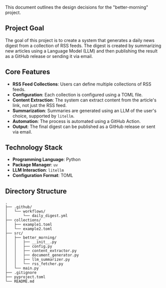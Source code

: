 This document outlines the design decisions for the "better-morning" project.

## Project Goal

The goal of this project is to create a system that generates a daily news digest from a collection of RSS feeds. The digest is created by summarizing new articles using a Language Model (LLM) and then publishing the result as a GitHub release or sending it via email.

## Core Features

*   **RSS Feed Collections**: Users can define multiple collections of RSS feeds.
*   **Configuration**: Each collection is configured using a TOML file.
*   **Content Extraction**: The system can extract content from the article's link, not just the RSS feed.
*   **Summarization**: Summaries are generated using an LLM of the user's choice, supported by `litellm`.
*   **Automation**: The process is automated using a GitHub Action.
*   **Output**: The final digest can be published as a GitHub release or sent via email.

## Technology Stack

*   **Programming Language**: Python
*   **Package Manager**: `uv`
*   **LLM Interaction**: `litellm`
*   **Configuration Format**: TOML

## Directory Structure

```
.
├── .github/
│   └── workflows/
│       └── daily_digest.yml
├── collections/
│   ├── example1.toml
│   └── example2.toml
├── src/
│   ├── better_morning/
│   │   ├── __init__.py
│   │   ├── config.py
│   │   ├── content_extractor.py
│   │   ├── document_generator.py
│   │   ├── llm_summarizer.py
│   │   └── rss_fetcher.py
│   └── main.py
├── .gitignore
├── pyproject.toml
└── README.md
```